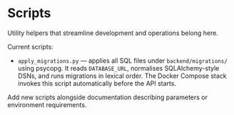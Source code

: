 # Scripts

Utility helpers that streamline development and operations belong here.

Current scripts:

- `apply_migrations.py` — applies all SQL files under `backend/migrations/` using psycopg. It reads `DATABASE_URL`, normalises SQLAlchemy-style DSNs, and runs migrations in lexical order. The Docker Compose stack invokes this script automatically before the API starts.

Add new scripts alongside documentation describing parameters or environment requirements.
